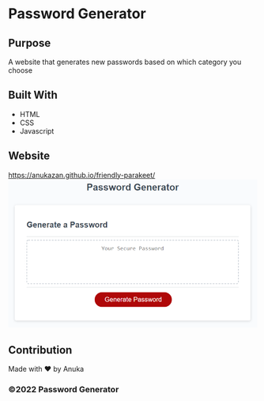 # Password Generator

## Purpose
A website that generates new passwords based on which category you choose

## Built With
* HTML
* CSS
* Javascript

## Website
https://anukazan.github.io/friendly-parakeet/
![website image](./Develop/website.png)

## Contribution
Made with ❤️ by Anuka

### ©️2022 Password Generator
